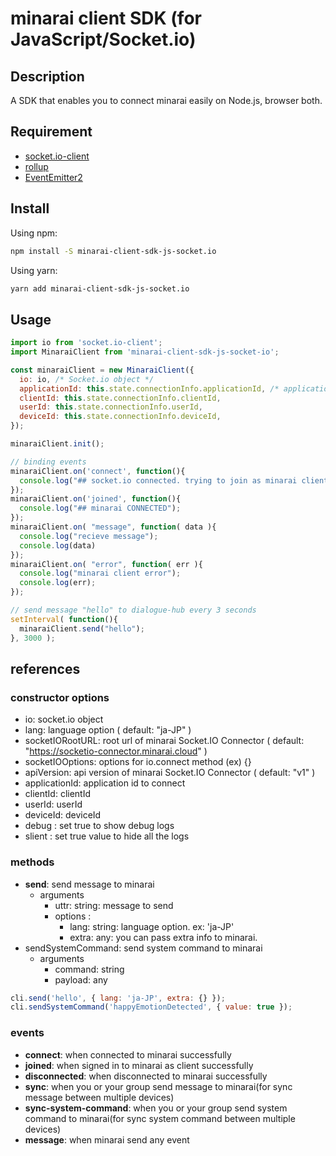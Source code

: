 minarai client SDK (for JavaScript/Socket.io)
====

## Description
A SDK that enables you to connect minarai easily on Node.js, browser both.


## Requirement
* [socket.io-client](https://github.com/socketio/socket.io-client)
* [rollup](https://github.com/rollup/rollup)
* [EventEmitter2](https://github.com/asyncly/EventEmitter2)

## Install
Using npm:
```sh
npm install -S minarai-client-sdk-js-socket.io
```

Using yarn:
```sh
yarn add minarai-client-sdk-js-socket.io
```

## Usage
```js
import io from 'socket.io-client';
import MinaraiClient from 'minarai-client-sdk-js-socket-io';

const minaraiClient = new MinaraiClient({
  io: io, /* Socket.io object */
  applicationId: this.state.connectionInfo.applicationId, /* application's id you want to connect */
  clientId: this.state.connectionInfo.clientId,
  userId: this.state.connectionInfo.userId,
  deviceId: this.state.connectionInfo.deviceId,
});

minaraiClient.init();

// binding events
minaraiClient.on('connect', function(){
  console.log("## socket.io connected. trying to join as minarai client");
});
minaraiClient.on('joined', function(){
  console.log("## minarai CONNECTED");
});
minaraiClient.on( "message", function( data ){
  console.log("recieve message");
  console.log(data)
});
minaraiClient.on( "error", function( err ){
  console.log("minarai client error");
  console.log(err);
});

// send message "hello" to dialogue-hub every 3 seconds
setInterval( function(){
  minaraiClient.send("hello");
}, 3000 );
```

## references
### constructor options
 * io: socket.io object
 * lang: language option ( default: "ja-JP" )
 * socketIORootURL: root url of minarai Socket.IO Connector ( default: "https://socketio-connector.minarai.cloud" )
 * socketIOOptions: options for io.connect method (ex) {}
 * apiVersion: api version of minarai Socket.IO Connector ( default: "v1" )
 * applicationId: application id to connect
 * clientId: clientId
 * userId: userId
 * deviceId: deviceId
 * debug : set true to show debug logs
 * slient : set true value to hide all the logs

### methods
 * **send**: send message to minarai
   * arguments
     * uttr: string: message to send
     * options :
       * lang: string: language option. ex: 'ja-JP'
       * extra: any: you can pass extra info to minarai.
 * sendSystemCommand: send system command to minarai
   * arguments
     * command: string
     * payload: any

```js
cli.send('hello', { lang: 'ja-JP', extra: {} });
cli.sendSystemCommand('happyEmotionDetected', { value: true });
```

### events
 * **connect**: when connected to minarai successfully
 * **joined**: when signed in to minarai as client successfully
 * **disconnected**: when disconnected to minarai successfully
 * **sync**: when you or your group send message to minarai(for sync message between multiple devices)
 * **sync-system-command**: when you or your group send system command to minarai(for sync system command between multiple devices)
 * **message**: when minarai send any event
